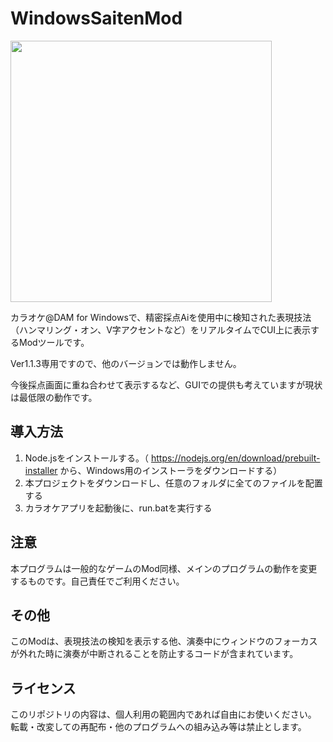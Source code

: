 # WindowsSaitenMod

<img width="418" src="https://github.com/user-attachments/assets/62b2533a-7e69-49c0-98ff-0ef9f09ed16d">


カラオケ@DAM for Windowsで、精密採点Aiを使用中に検知された表現技法（ハンマリング・オン、V字アクセントなど）をリアルタイムでCUI上に表示するModツールです。

Ver1.1.3専用ですので、他のバージョンでは動作しません。

今後採点画面に重ね合わせて表示するなど、GUIでの提供も考えていますが現状は最低限の動作です。

## 導入方法
1. Node.jsをインストールする。（ https://nodejs.org/en/download/prebuilt-installer から、Windows用のインストーラをダウンロードする）
2. 本プロジェクトをダウンロードし、任意のフォルダに全てのファイルを配置する
3. カラオケアプリを起動後に、run.batを実行する

## 注意
本プログラムは一般的なゲームのMod同様、メインのプログラムの動作を変更するものです。自己責任でご利用ください。

## その他
このModは、表現技法の検知を表示する他、演奏中にウィンドウのフォーカスが外れた時に演奏が中断されることを防止するコードが含まれています。

## ライセンス
このリポジトリの内容は、個人利用の範囲内であれば自由にお使いください。
転載・改変しての再配布・他のプログラムへの組み込み等は禁止とします。
